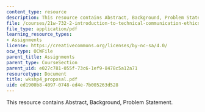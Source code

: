 ```yaml
---
content_type: resource
description: This resource contains Abstract, Background, Problem Statement.
file: /courses/21w-732-2-introduction-to-technical-communication-ethics-in-science-and-technology-fall-2006/ed1900b840970748ed4e7b005263d528_wkshp4_proposal.pdf
file_type: application/pdf
learning_resource_types:
- Assignments
license: https://creativecommons.org/licenses/by-nc-sa/4.0/
ocw_type: OCWFile
parent_title: Assignments
parent_type: CourseSection
parent_uid: e027c781-055f-73c6-1ef9-8478c5a12a71
resourcetype: Document
title: wkshp4_proposal.pdf
uid: ed1900b8-4097-0748-ed4e-7b005263d528
---
```

This resource contains Abstract, Background, Problem Statement.